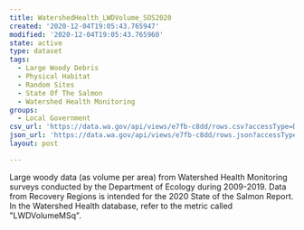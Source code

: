```yaml
---
title: WatershedHealth_LWDVolume_SOS2020
created: '2020-12-04T19:05:43.765947'
modified: '2020-12-04T19:05:43.765960'
state: active
type: dataset
tags:
  - Large Woody Debris
  - Physical Habitat
  - Random Sites
  - State Of The Salmon
  - Watershed Health Monitoring
groups:
  - Local Government
csv_url: 'https://data.wa.gov/api/views/e7fb-c8dd/rows.csv?accessType=DOWNLOAD'
json_url: 'https://data.wa.gov/api/views/e7fb-c8dd/rows.json?accessType=DOWNLOAD'
layout: post

---
```

Large woody data (as volume per area) from Watershed Health Monitoring surveys conducted by the Department of Ecology during 2009-2019. Data from Recovery Regions is intended for the 2020 State of the Salmon Report. In the Watershed Health database, refer to the metric called "LWDVolumeMSq".
